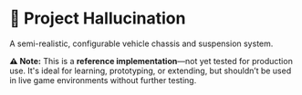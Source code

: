 # 🚗 Project Hallucination

A semi-realistic, configurable vehicle chassis and suspension system.

**⚠️ Note:** This is a **reference implementation**—not yet tested for production use. It's ideal for learning, prototyping, or extending, but shouldn’t be used in live game environments without further testing.

